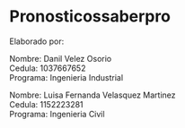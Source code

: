 # Pronosticossaberpro
Elaborado por: 

Nombre: Danil Velez Osorio  
Cedula: 1037667652  
Programa: Ingenieria Industrial

Nombre: Luisa Fernanda Velasquez Martinez  
Cedula: 1152223281   
Programa: Ingenieria Civil
